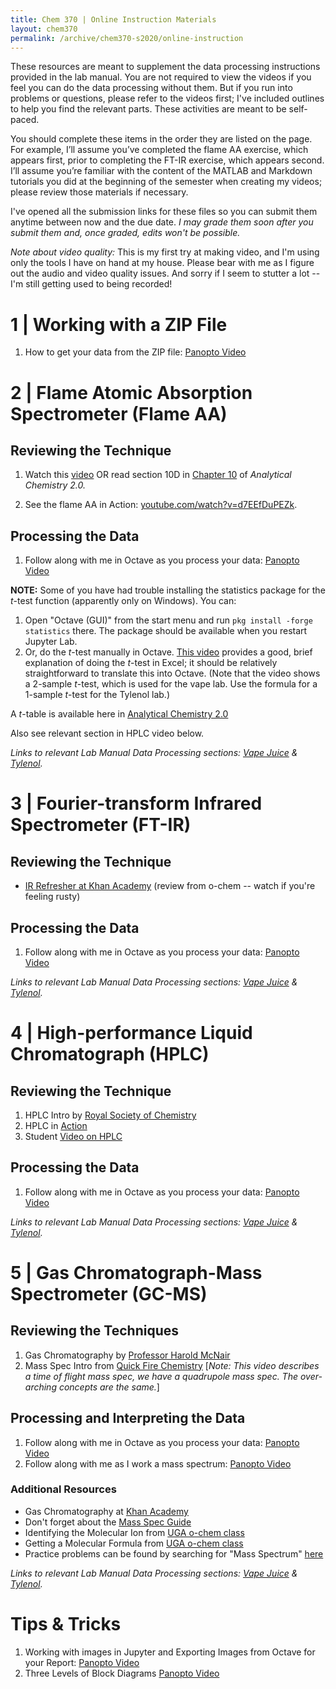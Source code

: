```yaml
---
title: Chem 370 | Online Instruction Materials
layout: chem370
permalink: /archive/chem370-s2020/online-instruction
---
```


These resources are meant to supplement the data processing instructions provided in the lab manual.  You are not required to view the videos if you feel you can do the data processing without them.  But if you run into problems or questions, please refer to the videos first; I've included outlines to help you find the relevant parts.  These activities are meant to be self-paced.

You should complete these items in the order they are listed on the page. For example, I’ll assume you’ve completed the flame AA exercise, which appears first, prior to completing the FT-IR exercise, which appears second.  I’ll assume you’re familiar with the content of the MATLAB and Markdown tutorials you did at the beginning of the semester when creating my videos; please review those materials if necessary.

I've opened all the submission links for these files so you can submit them anytime between now and the due date.  *I may grade them soon after you submit them and, once graded, edits won't be possible.*

*Note about video quality:* This is my first try at making video, and I'm using only the tools I have on hand at my house.  Please bear with me as I figure out the audio and video quality issues.  And sorry if I seem to stutter a lot -- I'm still getting used to being recorded!

# 1 | Working with a ZIP File

1. How to get your data from the ZIP file: [Panopto Video](https://wcu.hosted.panopto.com/Panopto/Pages/Viewer.aspx?id=36e65d54-fdd2-49d1-93bf-ab8700083157)

# 2 | Flame Atomic Absorption Spectrometer (Flame AA)

## Reviewing the Technique

1. Watch this [video](https://www.youtube.com/watch?v=EfmyrAr4ESM&t=458s) OR read section 10D in [Chapter 10](http://dpuadweb.depauw.edu/harvey_web/eTextProject/pdfFiles/Chapter10.pdf) of *Analytical Chemistry 2.0.*

1. See the flame AA in Action: [youtube.com/watch?v=d7EEfDuPEZk](https://www.youtube.com/watch?v=d7EEfDuPEZk).

## Processing the Data

1. Follow along with me in Octave as you process your data: [Panopto Video](https://wcu.hosted.panopto.com/Panopto/Pages/Viewer.aspx?id=dc0d00c9-c3a9-4c0b-8deb-ab86016fe018)

**NOTE:** Some of you have had trouble installing the statistics package for the *t*-test function (apparently only on Windows).  You can:
1. Open "Octave (GUI)" from the start menu and run `pkg install -forge statistics` there.  The package should be available when you restart Jupyter Lab.
1. Or, do the *t*-test manually in Octave.  [This video](https://www.youtube.com/watch?v=pTmLQvMM-1M) provides a good, brief explanation of doing the *t*-test in Excel; it should be relatively straightforward to translate this into Octave.  (Note that the video shows a 2-sample *t*-test, which is used for the vape lab.  Use the formula for a 1-sample *t*-test for the Tylenol lab.)

A *t*-table is available here in [Analytical Chemistry 2.0](http://dpuadweb.depauw.edu/harvey_web/eTextProject/pdfFiles/Appendix.pdf)

Also see relevant section in HPLC video below.

*Links to relevant Lab Manual Data Processing sections: [Vape Juice](https://alphonse.github.io/archive/chem370-s2020/lab-manual/flame-aa.html#data-processing-3) & [Tylenol](https://alphonse.github.io/archive/chem370-s2020/lab-manual/flame-aa-1.html#data-processing-9).*

# 3 | Fourier-transform Infrared Spectrometer (FT-IR)

## Reviewing the Technique

- [IR Refresher at Khan Academy](https://www.khanacademy.org/science/organic-chemistry/spectroscopy-jay/infrared-spectroscopy-theory/v/introduction-to-infrared-spectroscopy) (review from o-chem -- watch if you're feeling rusty)

## Processing the Data

1. Follow along with me in Octave as you process your data: [Panopto Video](https://wcu.hosted.panopto.com/Panopto/Pages/Viewer.aspx?id=54f06717-3edb-487d-9a12-ab8c0118336e)

*Links to relevant Lab Manual Data Processing sections: [Vape Juice](https://alphonse.github.io/archive/chem370-s2020/lab-manual/ft-ir.html#data-processing-4) & [Tylenol](https://alphonse.github.io/archive/chem370-s2020/lab-manual/ft-ir.html#data-processing-7).*

# 4 | High-performance Liquid Chromatograph (HPLC)

## Reviewing the Technique

1. HPLC Intro by [Royal Society of Chemistry](https://www.youtube.com/watch?v=kz_egMtdnL4)
1. HPLC in [Action](https://www.youtube.com/watch?v=yp722aGqx6g&list=PLyzbGQpKyaTgwcL6w9jNlzVA3OqtrCSIT&index=8&t=0s&app=desktop)
1. Student [Video on HPLC](https://www.youtube.com/watch?v=gNZ1xZMyUCc)

## Processing the Data

1. Follow along with me in Octave as you process your data: [Panopto Video](https://wcu.hosted.panopto.com/Panopto/Pages/Viewer.aspx?id=7a35da89-9377-445c-aafd-ab8c01183fac)

*Links to relevant Lab Manual Data Processing sections: [Vape Juice](https://alphonse.github.io/archive/chem370-s2020/lab-manual/flame-aa.html#data-processing-5) & [Tylenol](https://alphonse.github.io/archive/chem370-s2020/lab-manual/flame-aa-1.html#data-processing-6).*

# 5 | Gas Chromatograph-Mass Spectrometer (GC-MS)

## Reviewing the Techniques

1. Gas Chromatography by [Professor Harold McNair](https://www.youtube.com/watch?v=dffeiLgeKx8)
2. Mass Spec Intro from [Quick Fire Chemistry](https://www.youtube.com/watch?v=fVL6XLbzBLw) [*Note: This video describes a time of flight mass spec, we have a quadrupole mass spec.  The over-arching concepts are the same.*]

## Processing and Interpreting the Data

1. Follow along with me in Octave as you process your data: [Panopto Video](https://wcu.hosted.panopto.com/Panopto/Pages/Viewer.aspx?id=e6249bdd-1940-4199-87ba-ab8f0153efcc)
1.  Follow along with me as I work a mass spectrum: [Panopto Video](https://wcu.hosted.panopto.com/Panopto/Pages/Viewer.aspx?id=080e4129-2aee-4cd2-9941-ab9800e5b5ad)

### Additional Resources

- Gas Chromatography at [Khan Academy](https://www.khanacademy.org/test-prep/mcat/chemical-processes/separations-purifications/v/gas-chromatography)
- Don't forget about the [Mass Spec Guide](https://alphonse.github.io/archive/chem370-s2020/guides/mass-spec)
- Identifying the Molecular Ion from [UGA o-chem class](https://www.youtube.com/watch?v=4zN74oZVsBo)
- Getting a Molecular Formula from [UGA o-chem class](https://www.youtube.com/watch?v=T2pNUjHmiks)
- Practice problems can be found by searching for "Mass Spectrum" [here](https://www.youtube.com/channel/UCFWZLr0WnlFa8Dd9YKOCvsg/videos)

*Links to relevant Lab Manual Data Processing sections: [Vape Juice](https://alphonse.github.io/archive/chem370-s2020/lab-manual/flame-aa.html#data-processing-2) & [Tylenol](https://alphonse.github.io/archive/chem370-s2020/lab-manual/flame-aa-1.html#data-processing-8).*

# Tips & Tricks

1. Working with images in Jupyter and Exporting Images from Octave for your Report: [Panopto Video](https://wcu.hosted.panopto.com/Panopto/Pages/Viewer.aspx?id=57aa8a5b-df1d-4004-927a-ab90001bc595)
1. Three Levels of Block Diagrams [Panopto Video](https://wcu.hosted.panopto.com/Panopto/Pages/Viewer.aspx?id=b4932bee-837c-46e1-a164-ab9200169c03)
